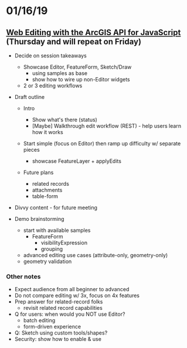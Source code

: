 # 01/16/19

## [Web Editing with the ArcGIS API for JavaScript](https://devsummit2019.schedule.esri.com/schedule/1935651005) (Thursday and will repeat on Friday)

* Decide on session takeaways
    - Showcase Editor, FeatureForm, Sketch/Draw
        - using samples as base
        - show how to wire up non-Editor widgets
    - 2 or 3 editing workflows

* Draft outline
    - Intro
      - Show what's there (status)
      - [Maybe] Walkthrough edit workflow (REST) - help users learn how it works

    - Start simple (focus on Editor) then ramp up difficulty w/ separate pieces
        - showcase FeatureLayer + applyEdits

    - Future plans
        - related records
        - attachments
        - table-form

* Divvy content - for future meeting

* Demo brainstorming
  - start with available samples
    - FeatureForm
        - visibilityExpression
        - grouping
  - advanced editing use cases (attribute-only, geometry-only)
  - geometry validation

### Other notes

* Expect audience from all beginner to advanced
* Do not compare editing w/ 3x, focus on 4x features
* Prep answer for related-record folks
     - revisit related record capabilities
* Q for users: when would you NOT use Editor?
     - batch editing
     - form-driven experience
* Q: Sketch using custom tools/shapes?
* Security: show how to enable & use
